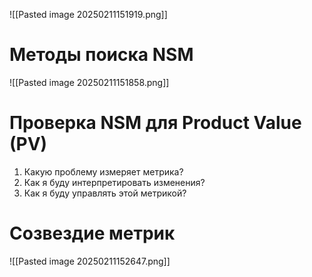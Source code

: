 ![[Pasted image 20250211151919.png]]
# Методы поиска NSM
![[Pasted image 20250211151858.png]]
# Проверка NSM для Product Value (PV)
1. Какую проблему измеряет метрика?
2. Как я буду интерпретировать изменения?
3. Как я буду управлять этой метрикой?

# Созвездие метрик
![[Pasted image 20250211152647.png]]
